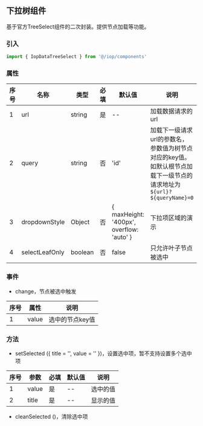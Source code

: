 ## 下拉树组件

基于官方TreeSelect组件的二次封装。提供节点加载等功能。



### 引入

```javascript
import { IopDataTreeSelect } from '@/iop/components'
```



### 属性

| 序号 | 名称           | 类型    | 必填 | 默认值                                   | 说明                                                         |
| ---- | -------------- | ------- | ---- | ---------------------------------------- | ------------------------------------------------------------ |
| 1    | url            | string  | 是   | --                                       | 加载数据请求的url                                            |
| 2    | query          | string  | 否   | 'id'                                     | 加载下一级请求url的参数名，参数值为树节点对应的key值。如默认根节点加载下一级节点的请求地址为`${url}?${queryName}=0` |
| 3    | dropdownStyle  | Object  | 否   | { maxHeight: '400px', overflow: 'auto' } | 下拉项区域的演示                                             |
| 4    | selectLeafOnly | boolean | 否   | false                                    | 只允许叶子节点被选中                                         |





### 事件

* change，节点被选中触发

| 序号 | 属性  | 说明            |
| ---- | ----- | --------------- |
| 1    | value | 选中的节点key值 |



### 方法

* setSelected ({ title = '', value = '' })，设置选中项，暂不支持设置多个选中项

| 序号 | 参数  | 必填 | 默认值 | 说明     |
| ---- | ----- | ---- | ------ | -------- |
| 1    | value | 是   | --     | 选中的值 |
| 2    | title | 是   | --     | 显示的值 |

* cleanSelected ()，清除选中项
